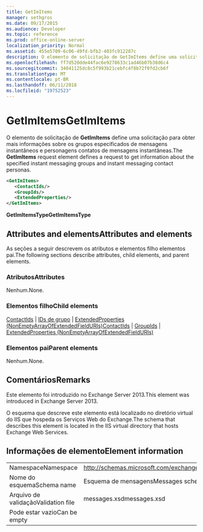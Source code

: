 ```yaml
---
title: GetImItems
manager: sethgros
ms.date: 09/17/2015
ms.audience: Developer
ms.topic: reference
ms.prod: office-online-server
localization_priority: Normal
ms.assetid: 455e5709-6c06-49fd-bfb2-403fc912287c
description: O elemento de solicitação de GetImItems define uma solicitação para obter mais informações sobre os grupos especificados de mensagens instantâneos e personagens contatos de mensagens instantâneas.
ms.openlocfilehash: ff7d520dde44fac6e9278633c1ad46b07b38d6c4
ms.sourcegitcommit: 34041125dc8c5f993b21cebfc4f8b72f0fd2cb6f
ms.translationtype: MT
ms.contentlocale: pt-BR
ms.lasthandoff: 06/11/2018
ms.locfileid: "19752523"
---
```

# <a name="getimitems"></a><span data-ttu-id="dcb33-103">GetImItems</span><span class="sxs-lookup"><span data-stu-id="dcb33-103">GetImItems</span></span>

<span data-ttu-id="dcb33-104">O elemento de solicitação de **GetImItems** define uma solicitação para obter mais informações sobre os grupos especificados de mensagens instantâneos e personagens contatos de mensagens instantâneas.</span><span class="sxs-lookup"><span data-stu-id="dcb33-104">The **GetImItems** request element defines a request to get information about the specified instant messaging groups and instant messaging contact personas.</span></span> 
  
```XML
<GetImItems>
   <ContactIds/>
   <GroupIds/>
   <ExtendedProperties/>
</GetImItems>
```

 <span data-ttu-id="dcb33-105">**GetImItemsType**</span><span class="sxs-lookup"><span data-stu-id="dcb33-105">**GetImItemsType**</span></span>
## <a name="attributes-and-elements"></a><span data-ttu-id="dcb33-106">Attributes and elements</span><span class="sxs-lookup"><span data-stu-id="dcb33-106">Attributes and elements</span></span>

<span data-ttu-id="dcb33-107">As seções a seguir descrevem os atributos e elementos filho elementos pai.</span><span class="sxs-lookup"><span data-stu-id="dcb33-107">The following sections describe attributes, child elements, and parent elements.</span></span>
  
### <a name="attributes"></a><span data-ttu-id="dcb33-108">Atributos</span><span class="sxs-lookup"><span data-stu-id="dcb33-108">Attributes</span></span>

<span data-ttu-id="dcb33-109">Nenhum.</span><span class="sxs-lookup"><span data-stu-id="dcb33-109">None.</span></span>
  
### <a name="child-elements"></a><span data-ttu-id="dcb33-110">Elementos filho</span><span class="sxs-lookup"><span data-stu-id="dcb33-110">Child elements</span></span>

<span data-ttu-id="dcb33-111">[ContactIds](contactids.md) | [IDs de grupo](groupids.md) | [ExtendedProperties (NonEmptyArrayOfExtendedFieldURIs)](extendedproperties-nonemptyarrayofextendedfielduris.md)</span><span class="sxs-lookup"><span data-stu-id="dcb33-111">[ContactIds](contactids.md) | [GroupIds](groupids.md) | [ExtendedProperties (NonEmptyArrayOfExtendedFieldURIs)](extendedproperties-nonemptyarrayofextendedfielduris.md)</span></span>
  
### <a name="parent-elements"></a><span data-ttu-id="dcb33-112">Elementos pai</span><span class="sxs-lookup"><span data-stu-id="dcb33-112">Parent elements</span></span>

<span data-ttu-id="dcb33-113">Nenhum.</span><span class="sxs-lookup"><span data-stu-id="dcb33-113">None.</span></span>
  
## <a name="remarks"></a><span data-ttu-id="dcb33-114">Comentários</span><span class="sxs-lookup"><span data-stu-id="dcb33-114">Remarks</span></span>

<span data-ttu-id="dcb33-115">Este elemento foi introduzido no Exchange Server 2013.</span><span class="sxs-lookup"><span data-stu-id="dcb33-115">This element was introduced in Exchange Server 2013.</span></span>
  
<span data-ttu-id="dcb33-116">O esquema que descreve este elemento está localizado no diretório virtual do IIS que hospeda os Serviços Web do Exchange.</span><span class="sxs-lookup"><span data-stu-id="dcb33-116">The schema that describes this element is located in the IIS virtual directory that hosts Exchange Web Services.</span></span>
  
## <a name="element-information"></a><span data-ttu-id="dcb33-117">Informações de elemento</span><span class="sxs-lookup"><span data-stu-id="dcb33-117">Element information</span></span>

|||
|:-----|:-----|
|<span data-ttu-id="dcb33-118">Namespace</span><span class="sxs-lookup"><span data-stu-id="dcb33-118">Namespace</span></span>  <br/> |http://schemas.microsoft.com/exchange/services/2006/messages  <br/> |
|<span data-ttu-id="dcb33-119">Nome do esquema</span><span class="sxs-lookup"><span data-stu-id="dcb33-119">Schema name</span></span>  <br/> |<span data-ttu-id="dcb33-120">Esquema de mensagens</span><span class="sxs-lookup"><span data-stu-id="dcb33-120">Messages schema</span></span>  <br/> |
|<span data-ttu-id="dcb33-121">Arquivo de validação</span><span class="sxs-lookup"><span data-stu-id="dcb33-121">Validation file</span></span>  <br/> |<span data-ttu-id="dcb33-122">messages.xsd</span><span class="sxs-lookup"><span data-stu-id="dcb33-122">messages.xsd</span></span>  <br/> |
|<span data-ttu-id="dcb33-123">Pode estar vazio</span><span class="sxs-lookup"><span data-stu-id="dcb33-123">Can be empty</span></span>  <br/> ||
   

